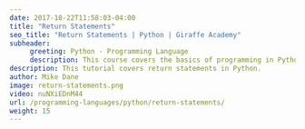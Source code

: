 ```yaml
---
date: 2017-10-22T11:58:03-04:00
title: "Return Statements"
seo_title: "Return Statements | Python | Giraffe Academy"
subheader:
     greeting: Python - Programming Language
     description: This course covers the basics of programming in Python. Work your way through the videos and we'll teach you everything you need to know to start your programming journey!
description: This tutorial covers return statements in Python.
author: Mike Dane
image: return-statements.png
video: nuNXiEDnM44
url: /programming-languages/python/return-statements/
weight: 15
---
```

